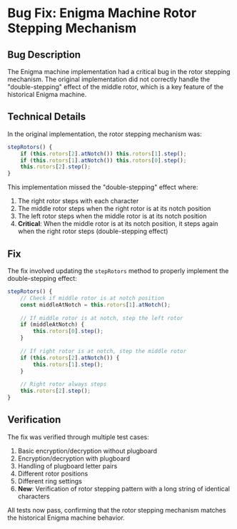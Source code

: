 # Bug Fix: Enigma Machine Rotor Stepping Mechanism

## Bug Description
The Enigma machine implementation had a critical bug in the rotor stepping mechanism. The original implementation did not correctly handle the "double-stepping" effect of the middle rotor, which is a key feature of the historical Enigma machine.

## Technical Details
In the original implementation, the rotor stepping mechanism was:
```javascript
stepRotors() {
    if (this.rotors[2].atNotch()) this.rotors[1].step();
    if (this.rotors[1].atNotch()) this.rotors[0].step();
    this.rotors[2].step();
}
```

This implementation missed the "double-stepping" effect where:
1. The right rotor steps with each character
2. The middle rotor steps when the right rotor is at its notch position
3. The left rotor steps when the middle rotor is at its notch position
4. **Critical**: When the middle rotor is at its notch position, it steps again when the right rotor steps (double-stepping effect)

## Fix
The fix involved updating the `stepRotors` method to properly implement the double-stepping effect:

```javascript
stepRotors() {
    // Check if middle rotor is at notch position
    const middleAtNotch = this.rotors[1].atNotch();
    
    // If middle rotor is at notch, step the left rotor
    if (middleAtNotch) {
        this.rotors[0].step();
    }
    
    // If right rotor is at notch, step the middle rotor
    if (this.rotors[2].atNotch()) {
        this.rotors[1].step();
    }
    
    // Right rotor always steps
    this.rotors[2].step();
}
```

## Verification
The fix was verified through multiple test cases:
1. Basic encryption/decryption without plugboard
2. Encryption/decryption with plugboard
3. Handling of plugboard letter pairs
4. Different rotor positions
5. Different ring settings
6. **New**: Verification of rotor stepping pattern with a long string of identical characters

All tests now pass, confirming that the rotor stepping mechanism matches the historical Enigma machine behavior.